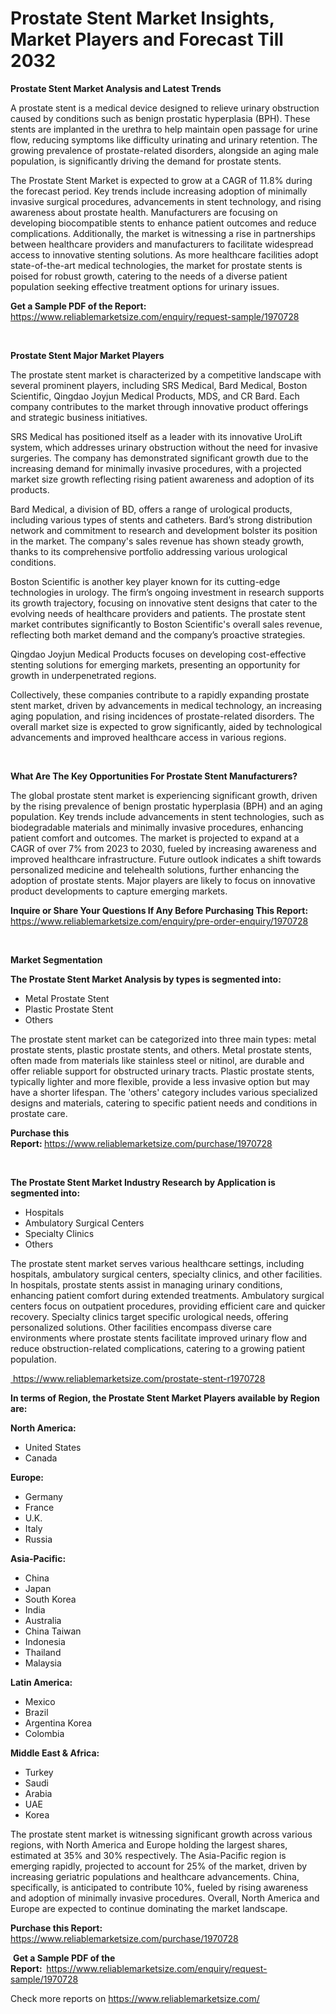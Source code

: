 <p><h1>Prostate Stent Market Insights, Market Players and Forecast Till 2032</h1></p><p><strong>Prostate Stent Market Analysis and Latest Trends</strong></p>
<p><p>A prostate stent is a medical device designed to relieve urinary obstruction caused by conditions such as benign prostatic hyperplasia (BPH). These stents are implanted in the urethra to help maintain open passage for urine flow, reducing symptoms like difficulty urinating and urinary retention. The growing prevalence of prostate-related disorders, alongside an aging male population, is significantly driving the demand for prostate stents.</p><p>The Prostate Stent Market is expected to grow at a CAGR of 11.8% during the forecast period. Key trends include increasing adoption of minimally invasive surgical procedures, advancements in stent technology, and rising awareness about prostate health. Manufacturers are focusing on developing biocompatible stents to enhance patient outcomes and reduce complications. Additionally, the market is witnessing a rise in partnerships between healthcare providers and manufacturers to facilitate widespread access to innovative stenting solutions. As more healthcare facilities adopt state-of-the-art medical technologies, the market for prostate stents is poised for robust growth, catering to the needs of a diverse patient population seeking effective treatment options for urinary issues.</p></p>
<p><strong>Get a Sample PDF of the Report:&nbsp;</strong> <a href="https://www.reliablemarketsize.com/enquiry/request-sample/1970728?utm_campaign=2949&utm_medium=2&utm_source=Github&utm_content=ia&utm_term=04032025&utm_id=prostate-stent">https://www.reliablemarketsize.com/enquiry/request-sample/1970728</a></p>
<p>&nbsp;</p>
<p><strong>Prostate Stent Major Market Players</strong></p>
<p><p>The prostate stent market is characterized by a competitive landscape with several prominent players, including SRS Medical, Bard Medical, Boston Scientific, Qingdao Joyjun Medical Products, MDS, and CR Bard. Each company contributes to the market through innovative product offerings and strategic business initiatives.</p><p>SRS Medical has positioned itself as a leader with its innovative UroLift system, which addresses urinary obstruction without the need for invasive surgeries. The company has demonstrated significant growth due to the increasing demand for minimally invasive procedures, with a projected market size growth reflecting rising patient awareness and adoption of its products.</p><p>Bard Medical, a division of BD, offers a range of urological products, including various types of stents and catheters. Bard’s strong distribution network and commitment to research and development bolster its position in the market. The company's sales revenue has shown steady growth, thanks to its comprehensive portfolio addressing various urological conditions.</p><p>Boston Scientific is another key player known for its cutting-edge technologies in urology. The firm’s ongoing investment in research supports its growth trajectory, focusing on innovative stent designs that cater to the evolving needs of healthcare providers and patients. The prostate stent market contributes significantly to Boston Scientific's overall sales revenue, reflecting both market demand and the company’s proactive strategies.</p><p>Qingdao Joyjun Medical Products focuses on developing cost-effective stenting solutions for emerging markets, presenting an opportunity for growth in underpenetrated regions. </p><p>Collectively, these companies contribute to a rapidly expanding prostate stent market, driven by advancements in medical technology, an increasing aging population, and rising incidences of prostate-related disorders. The overall market size is expected to grow significantly, aided by technological advancements and improved healthcare access in various regions.</p></p>
<p>&nbsp;</p>
<p><strong>What Are The Key Opportunities For Prostate Stent Manufacturers?</strong></p>
<p><p>The global prostate stent market is experiencing significant growth, driven by the rising prevalence of benign prostatic hyperplasia (BPH) and an aging population. Key trends include advancements in stent technologies, such as biodegradable materials and minimally invasive procedures, enhancing patient comfort and outcomes. The market is projected to expand at a CAGR of over 7% from 2023 to 2030, fueled by increasing awareness and improved healthcare infrastructure. Future outlook indicates a shift towards personalized medicine and telehealth solutions, further enhancing the adoption of prostate stents. Major players are likely to focus on innovative product developments to capture emerging markets.</p></p>
<p><strong>Inquire or Share Your Questions If Any Before Purchasing This Report:</strong> <a href="https://www.reliablemarketsize.com/enquiry/pre-order-enquiry/1970728?utm_campaign=2949&utm_medium=2&utm_source=Github&utm_content=ia&utm_term=04032025&utm_id=prostate-stent">https://www.reliablemarketsize.com/enquiry/pre-order-enquiry/1970728</a></p>
<p>&nbsp;</p>
<p><strong>Market Segmentation</strong></p>
<p><strong>The Prostate Stent Market Analysis by types is segmented into:</strong></p>
<p><ul><li>Metal Prostate Stent</li><li>Plastic Prostate Stent</li><li>Others</li></ul></p>
<p><p>The prostate stent market can be categorized into three main types: metal prostate stents, plastic prostate stents, and others. Metal prostate stents, often made from materials like stainless steel or nitinol, are durable and offer reliable support for obstructed urinary tracts. Plastic prostate stents, typically lighter and more flexible, provide a less invasive option but may have a shorter lifespan. The 'others' category includes various specialized designs and materials, catering to specific patient needs and conditions in prostate care.</p></p>
<p><strong>Purchase this Report:&nbsp;</strong><a href="https://www.reliablemarketsize.com/purchase/1970728?utm_campaign=2949&utm_medium=2&utm_source=Github&utm_content=ia&utm_term=04032025&utm_id=prostate-stent">https://www.reliablemarketsize.com/purchase/1970728</a></p>
<p>&nbsp;</p>
<p><strong>The Prostate Stent Market Industry Research by Application is segmented into:</strong></p>
<p><ul><li>Hospitals</li><li>Ambulatory Surgical Centers</li><li>Specialty Clinics</li><li>Others</li></ul></p>
<p><p>The prostate stent market serves various healthcare settings, including hospitals, ambulatory surgical centers, specialty clinics, and other facilities. In hospitals, prostate stents assist in managing urinary conditions, enhancing patient comfort during extended treatments. Ambulatory surgical centers focus on outpatient procedures, providing efficient care and quicker recovery. Specialty clinics target specific urological needs, offering personalized solutions. Other facilities encompass diverse care environments where prostate stents facilitate improved urinary flow and reduce obstruction-related complications, catering to a growing patient population.</p></p>
<p><a href="https://www.reliablemarketsize.com/prostate-stent-r1970728?utm_campaign=2949&utm_medium=2&utm_source=Github&utm_content=ia&utm_term=04032025&utm_id=prostate-stent">&nbsp;https://www.reliablemarketsize.com/prostate-stent-r1970728</a></p>
<p><strong>In terms of Region, the Prostate Stent Market Players available by Region are:</strong></p>
<p>
    <p> <strong> North America: </strong>
        <ul>
            <li>United States</li>
            <li>Canada</li>
        </ul>
        </p> 
    <p> <strong> Europe: </strong>
        <ul>
            <li>Germany</li>
            <li>France</li>
            <li>U.K.</li>
            <li>Italy</li>
            <li>Russia</li>
        </ul>
        </p> 
    <p> <strong> Asia-Pacific: </strong>
        <ul>
            <li>China</li>
            <li>Japan</li>
            <li>South Korea</li>
            <li>India</li>
            <li>Australia</li>
            <li>China Taiwan</li>
            <li>Indonesia</li>
            <li>Thailand</li>
            <li>Malaysia</li>
        </ul>
        </p> 
    <p> <strong> Latin America: </strong>
        <ul>
            <li>Mexico</li>
            <li>Brazil</li>
            <li>Argentina Korea</li>
            <li>Colombia</li>
        </ul>
        </p> 
    <p> <strong> Middle East & Africa: </strong>
        <ul>
            <li>Turkey</li>
            <li>Saudi</li>
            <li>Arabia</li>
            <li>UAE</li>
            <li>Korea</li>
        </ul>
    </p>
    </p>
<p><p>The prostate stent market is witnessing significant growth across various regions, with North America and Europe holding the largest shares, estimated at 35% and 30% respectively. The Asia-Pacific region is emerging rapidly, projected to account for 25% of the market, driven by increasing geriatric populations and healthcare advancements. China, specifically, is anticipated to contribute 10%, fueled by rising awareness and adoption of minimally invasive procedures. Overall, North America and Europe are expected to continue dominating the market landscape.</p></p>
<p><strong>Purchase this Report: </strong><a href="https://www.reliablemarketsize.com/purchase/1970728?utm_campaign=2949&utm_medium=2&utm_source=Github&utm_content=ia&utm_term=04032025&utm_id=prostate-stent">https://www.reliablemarketsize.com/purchase/1970728</a></p>
<p>&nbsp;<strong>Get a Sample PDF of the Report:&nbsp;&nbsp;</strong><a href="https://www.reliablemarketsize.com/enquiry/request-sample/1970728?utm_campaign=2949&utm_medium=2&utm_source=Github&utm_content=ia&utm_term=04032025&utm_id=prostate-stent">https://www.reliablemarketsize.com/enquiry/request-sample/1970728</a></p>
<p><strong></strong></p>
<p>Check more reports on <a href="https://www.reliablemarketsize.com/?utm_campaign=2949&utm_medium=2&utm_source=Github&utm_content=ia&utm_term=04032025&utm_id=prostate-stent">https://www.reliablemarketsize.com/</a></p>